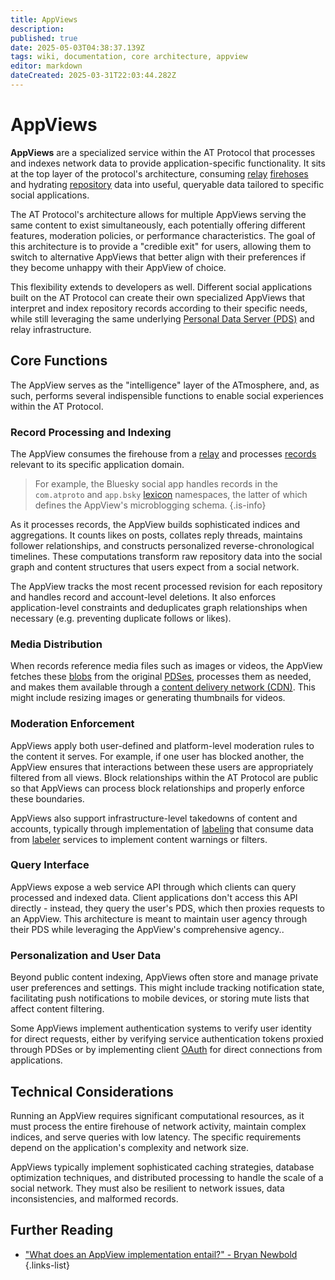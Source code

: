 ```yaml
---
title: AppViews
description: 
published: true
date: 2025-05-03T04:38:37.139Z
tags: wiki, documentation, core architecture, appview
editor: markdown
dateCreated: 2025-03-31T22:03:44.282Z
---
```


# AppViews
**AppViews** are a specialized service within the AT Protocol that processes and indexes network data to provide application-specific functionality. It sits at the top layer of the protocol's architecture, consuming [relay](/en/wiki/reference/core-architecture/relay) [firehoses](/en/wiki/reference/networking/firehose) and hydrating [repository](/en/wiki/reference/core-architecture/pds) data into useful, queryable data tailored to specific social applications.

The AT Protocol's architecture allows for multiple AppViews serving the same content to exist simultaneously, each potentially offering different features, moderation policies, or performance characteristics. The goal of this architecture is to provide a "credible exit" for users, allowing them to switch to alternative AppViews that better align with their preferences if they become unhappy with their AppView of choice.

This flexibility extends to developers as well. Different social applications built on the AT Protocol can create their own specialized AppViews that interpret and index repository records according to their specific needs, while still leveraging the same underlying [Personal Data Server (PDS)](/en/wiki/reference/core-architecture/pds) and relay infrastructure. 

## Core Functions
The AppView serves as the "intelligence" layer of the ATmosphere, and, as such, performs several indispensible functions to enable social experiences within the AT Protocol.

### Record Processing and Indexing
The AppView consumes the firehouse from a [relay](/en/wiki/reference/core-architecture/relay) and processes [records](/en/wiki/reference/data/records) relevant to its specific application domain.

> For example, the Bluesky social app handles records in the `com.atproto` and `app.bsky` [lexicon](/en/wiki/reference/lexicons) namespaces, the latter of which defines the AppView's microblogging schema.
{.is-info}

As it processes records, the AppView builds sophisticated indices and aggregations. It counts likes on posts, collates reply threads, maintains follower relationships, and constructs personalized reverse-chronological timelines. These computations transform raw repository data into the social graph and content structures that users expect from a social network.

The AppView tracks the most recent processed revision for each repository and handles record and account-level deletions. It also enforces application-level constraints and deduplicates graph relationships when necessary (e.g. preventing duplicate follows or likes).

### Media Distribution
When records reference media files such as images or videos, the AppView fetches these [blobs](/en/wiki/reference/data/blobs) from the original [PDSes](/en/wiki/reference/core-architecture/pds), processes them as needed, and makes them available through a [content delivery network (CDN)](https://en.wikipedia.org/wiki/Content_delivery_network). This might include resizing images or generating thumbnails for videos.

### Moderation Enforcement
AppViews apply both user-defined and platform-level moderation rules to the content it serves. For example, if one user has blocked another, the AppView ensures that interactions between these users are appropriately filtered from all views. Block relationships within the AT Protocol are public so that AppViews can process block relationships and properly enforce these boundaries.

AppViews also support infrastructure-level takedowns of content and accounts, typically through implementation of [labeling](/en/wiki/reference/opinionated-services/labels) that consume data from [labeler](/en/wiki/reference/opinionated-services/labelers) services to implement content warnings or filters.

### Query Interface
AppViews expose a web service API through which clients can query processed and indexed data. Client applications don't access this API directly - instead, they query the user's PDS, which then proxies requests to an AppView. This architecture is meant to maintain user agency through their PDS while leveraging the AppView's comprehensive agency..

### Personalization and User Data
Beyond public content indexing, AppViews often store and manage private user preferences and settings. This might include tracking notification state, facilitating push notifications to mobile devices, or storing mute lists that affect content filtering.

Some AppViews implement authentication systems to verify user identity for direct requests, either by verifying service authentication tokens proxied through PDSes or by implementing client [OAuth](/en/wiki/reference/networking/oauth) for direct connections from applications.

## Technical Considerations
Running an AppView requires significant computational resources, as it must process the entire firehouse of network activity, maintain complex indices, and serve queries with low latency. The specific requirements depend on the application's complexity and network size.

AppViews typically implement sophisticated caching strategies, database optimization techniques, and distributed processing to handle the scale of a social network. They must also be resilient to network issues, data inconsistencies, and malformed records. 

## Further Reading
- ["What does an AppView implementation entail?" - Bryan Newbold](https://github.com/bluesky-social/atproto/discussions/2961)
{.links-list}
